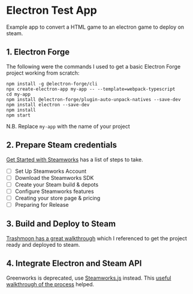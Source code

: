 # Electron Test App
Example app to convert a HTML game to an electron game to deploy on steam.

## 1. Electron Forge
The following were the commands I used to get a basic Electron Forge project working from scratch:
```
npm install -g @electron-forge/cli
npx create-electron-app my-app -- --template=webpack-typescript
cd my-app
npm install @electron-forge/plugin-auto-unpack-natives --save-dev
npm install electron --save-dev
npm install
npm start
```
N.B. Replace `my-app` with the name of your project

## 2. Prepare Steam credentials
[Get Started with Steamworks](https://partner.steamgames.com/doc/gettingstarted) has a list of steps to take.
- [ ] Set Up Steamworks Account
- [ ] Download the Steamworks SDK
- [ ] Create your Steam build & depots
- [ ] Configure Steamworks features
- [ ] Creating your store page & pricing
- [ ] Preparing for Release

## 3. Build and Deploy to Steam
[Trashmoon has a great walkthrough](https://trashmoon.com/blog/2022/automating-steam-releases-for-html-games-with-electron-forge-and-github-actions/) which I referenced to get the project ready and deployed to steam.

## 4. Integrate Electron and Steam API
Greenworks is deprecated, use [Steamworks.js](https://github.com/ceifa/steamworks.js) instead. This [useful walkthrough of the process](https://liana.one/integrate-electron-steam-api-steamworks) helped.